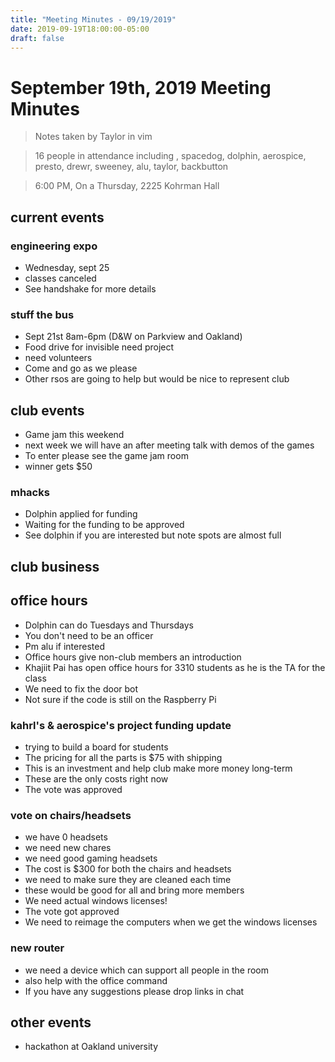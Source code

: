 ```yaml
---
title: "Meeting Minutes - 09/19/2019"
date: 2019-09-19T18:00:00-05:00
draft: false
---
```


# September 19th, 2019 Meeting Minutes

> Notes taken by Taylor in vim

> 16 people in attendance including , spacedog, dolphin, aerospice, presto, drewr, sweeney, alu, taylor, backbutton

>6:00 PM, On a Thursday, 2225 Kohrman Hall

## current events

### engineering expo
* Wednesday, sept 25
* classes canceled
* See handshake for more details
  
### stuff the bus
* Sept 21st 8am-6pm (D&W on Parkview and Oakland)
* Food drive for invisible need project
* need volunteers
* Come and go as we please
* Other rsos are  going to help but would be nice to represent club
  
## club events
* Game jam this weekend
* next week we will have an after meeting talk with demos of the games
* To enter please see the game jam room
* winner gets $50

### mhacks
* Dolphin applied for funding
* Waiting for the funding to be approved
* See dolphin if you are interested but note spots are almost full

## club business

## office hours
* Dolphin can do Tuesdays and Thursdays
* You don't need to be an officer
* Pm alu if interested
* Office hours give non-club members an introduction
* Khajiit Pai has open office hours for 3310 students as he is the TA for the class
* We need to fix the door bot
* Not sure if the code is still on the  Raspberry Pi

 ### kahrl's & aerospice's project funding update
* trying to build a board for students
* The pricing for all the parts is $75 with shipping
* This is an investment and help club make more money long-term
* These are the only costs right now
* The vote was approved
   
### vote on chairs/headsets
* we have 0 headsets
* we need new chares
* we need good gaming headsets
* The cost is $300 for both the chairs and headsets
* we need to make sure they are cleaned each time
* these would be good for all and bring more members
* We need actual windows licenses! 
* The vote got approved
* We need to reimage the computers when we get the windows licenses 

### new router
* we need a device which can support all people in the room
* also help with the office command
* If you have any suggestions please drop links in chat 

## other events
* hackathon at Oakland university

  

